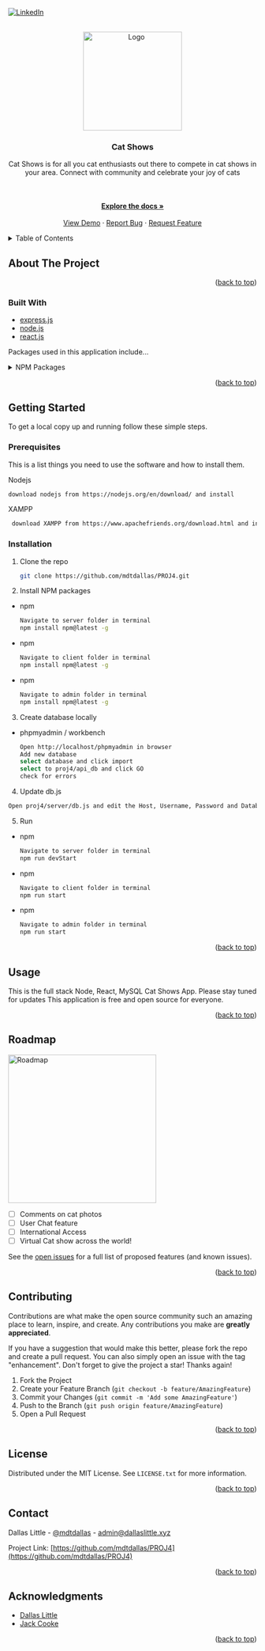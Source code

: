 <div id="top"></div>

[![LinkedIn][linkedin-shield]][linkedin-url]

<!-- PROJECT LOGO -->
<br />
<div align="center">
  <a href="https://github.com/mdtdallas/PROJ4">
    <img src="img/logo.jpeg" alt="Logo" width="200" height="200">
  </a>

<h3 align="center">Cat Shows</h3>

  <p align="center">
    Cat Shows is for all you cat enthusiasts out there to compete in cat shows in your area. Connect with community and celebrate your joy of cats 
    <br />
    <br />
    <br />
    <br />
    <a href="https://github.com/mdtdallas/PROJ4"><strong>Explore the docs »</strong></a>
    <br />
    <br />
    <a href="https://github.com/mdtdallas/PROJ4">View Demo</a>
    ·
    <a href="https://github.com/mdtdallas/PROJ4/issues">Report Bug</a>
    ·
    <a href="https://github.com/mdtdallas/PROJ4/issues">Request Feature</a>
  </p>
</div>

<!-- TABLE OF CONTENTS -->
<details>
  <summary>Table of Contents</summary>
  <ol>
    <li>
      <a href="#about-the-project">About The Project</a>
      <ul>
        <li><a href="#built-with">Built With</a></li>
      </ul>
    </li>
    <li>
      <a href="#getting-started">Getting Started</a>
      <ul>
        <li><a href="#prerequisites">Prerequisites</a></li>
        <li><a href="#installation">Installation</a></li>
      </ul>
    </li>
    <li><a href="#usage">Usage</a></li>
    <li><a href="#roadmap">Roadmap</a></li>
    <li><a href="#contributing">Contributing</a></li>
    <li><a href="#license">License</a></li>
    <li><a href="#contact">Contact</a></li>
    <li><a href="#acknowledgments">Acknowledgments</a></li>
  </ol>
</details>

<!-- ABOUT THE PROJECT -->

## About The Project

<!-- [![Product Name Screen Shot][product-screenshot]](https://example.com) -->

<p align="right">(<a href="#top">back to top</a>)</p>

### Built With

- [express.js](https://expressjs.com/)
- [node.js](https://nodejs.org/en/)
- [react.js](https://reactjs.org/en/)

Packages used in this application include...

<details>
  <summary>NPM Packages</summary>
  <ul>
    <li>
      <a href="https://nodejs.org/en/download/">Server</a>
      <ul>
        <li><a href="https://nodejs.org/en/download/">Node JS</a></li>
        <li><a href="https://expressjs.com/">Express JS</a></li>
        <li><a href="https://reactjs.org/en/">React JS</a></li>
      </ul>
    </li>
    <li>
      <a href="#">NPM Packages</a>
      <ul>
        <li>
          <a href="#">Server</a>
          <ul>
            <li>
              <a href="#">BCrypt Version 5.0.1</a>
              <p>This package is used to encrypt users and admin passwords. Used in the login route</p>
            </li>
            <li>
              <a href="#">CORS Version 2.8.5</a>
              <p>This package is used to ensure that only valid requests from specific domains are accepted. Used in the server.js</p>
            </li>
            <li>
              <a href="#">DOTENV  Version 16.0.1</a>
              <p>This package is used to store sensitive variables and keys</p>
            </li>
            <li>
             <a href="#">express Version 4.17.3</a>
              <p>This package is used as the framework of the server</p>
            </li>
            <li>
              <a href="#">rate limiter Version 6.3.0</a>
              <p>This package is used to limit the rate of requests to aviod DDOS attacks. Used in server.js</p>
            </li>
            <li>
              <a href="#">session Version 6.17.2</a>
              <p>This package is used to limit the rate of requests to aviod DDOS attacks. Used in server.js</p>
            </li>
            <li>
              <a href="#">express slow down Version 1.4.0</a>
              <p>This package is used to slow down the rate of requests to the server. Used in server.js</p>
            </li>
            <li>
              <a href="#">jason web token Version 8.5.1</a>
              <p>This package is used for verification and authorization from the client to the serve. Used in the login route and for verification in Auth.js</p>
            </li>
            <li>
              <a href="#">MySQL Version 2.3.3</a>
              <p>This package is used to store data to a SQL database. Used in db.js</p>
            </li>
            <li>
              <a href="#">validator Version 13.7.0</a>
              <p>This package is used to validate data from client before it is entered in to the database. Used in the routes to aviod unwanted code entering the database.</p>
            </li>
          </ul>
        </li>
         <a href="#">Client</a>
            <ul>
              <li>
                <a href="#">Material UI Version 5</a>
                <p>This package is used for sytling the elements in the User Interface. Used in the User Interface</p>
              </li>
              <li>
              <a href="#">Bootstrap Version 5.1.3</a>
                <p>This package is used for sytling the elements in the User Interface. Used in the User Interface</p>
              </li>
              <li>
              <a href="#">Formik Version 2.2.9</a>
                <p>This package is used to submit form data from the client to the server. Used for forms in the user interface</p>
              </li>
              <li>
              <a href="#">React Version 18</a>
              <p>This package is used as the framework of the client</p>
              </li>
              <li>
                <a href="#">React Dom Version 18</a>
                <p>This package is used to access the virtual dom in react applications</p>
              </li>
              <li>
              <a href="#">React Router Dom Version 6.3.0</a>
              <p>This package is used navigate users around the site via links</p>
              </li>
              <li>
              <a href="#">Reactstrap Version 9.0.2</a>
              <p>This package is used to style elements in the User Interface. Used in the User Interface</p>
              </li>
              <li>
              <a href="#">Yup Version 0.32.11</a>
              <p>This package is used validate form data from the client before it is sent to the server. Used to validate form data before sending to client.</p>
              </li>
            </ul>
        <li>
          <a href="#">Admin</a>
          <ul>
            <li>
              <a href="#">Material UI Version 5</a>
              <p>This package is used for sytling the elements in the User Interface. Used in the User Interface</p>
            </li>
            <li>
              <a href="#">Formik Version 2.2.9</a>
              <p>This package is used to submit form data from the client to the server. Used for forms in the user interface</p>
            </li>
            <li>
              <a href="#">React Version 18</a>
              <p>This package is used as the framework of the client</p>
            </li>
            <li>
              <a href="#">React Dom Version 18</a>
              <p>This package is used to access the virtual dom in react applications</p>
            </li>
            <li>
              <a href="#">React Router Dom Version 6.3.0</a>
              <p>This package is used navigate users around the site via links</p>
            </li>
            <li>
              <a href="#">Yup Version 0.32.11</a>
               <p>This package is used validate form data from the client before it is sent to the server. Used to validate form data before sending to client.</p>
            </li>
          </ul>
        </li>
      </ul>
    </li>
  </ul>
</details>

<p align="right">(<a href="#top">back to top</a>)</p>

<!-- GETTING STARTED -->

## Getting Started

To get a local copy up and running follow these simple steps.

### Prerequisites

This is a list things you need to use the software and how to install them.

Nodejs

```sh
download nodejs from https://nodejs.org/en/download/ and install
```

XAMPP

```sh
 download XAMPP from https://www.apachefriends.org/download.html and install
```

### Installation

1. Clone the repo
   ```sh
   git clone https://github.com/mdtdallas/PROJ4.git
   ```
2. Install NPM packages

- npm

  ```sh
  Navigate to server folder in terminal
  npm install npm@latest -g
  ```

- npm

  ```sh
  Navigate to client folder in terminal
  npm install npm@latest -g
  ```

- npm
  ```sh
  Navigate to admin folder in terminal
  npm install npm@latest -g
  ```

3. Create database locally
- phpmyadmin / workbench
   ```sh
   Open http://localhost/phpmyadmin in browser
   Add new database
   select database and click import
   select to proj4/api_db and click GO
   check for errors
   ```

4. Update db.js

 ```sh
 Open proj4/server/db.js and edit the Host, Username, Password and Database for you local server.
````

5. Run

- npm

  ```sh
  Navigate to server folder in terminal
  npm run devStart
  ```

- npm

  ```sh
  Navigate to client folder in terminal
  npm run start
  ```

- npm
  ```sh
  Navigate to admin folder in terminal
  npm run start
  ```

<p align="right">(<a href="#top">back to top</a>)</p>

<!-- USAGE -->

## Usage

This is the full stack Node, React, MySQL Cat Shows App. Please stay tuned for updates
This application is free and open source for everyone.

<p align="right">(<a href="#top">back to top</a>)</p>

<!-- ROADMAP -->

## Roadmap

<img src="img/roadmap.png" alt="Roadmap" width="300" class="text-center">

- [ ] Comments on cat photos
- [ ] User Chat feature
- [ ] International Access
- [ ] Virtual Cat show across the world!

See the [open issues](https://github.com/mdtdallas/PROJ4/issues) for a full list of proposed features (and known issues).

<p align="right">(<a href="#top">back to top</a>)</p>

<!-- CONTRIBUTING -->

## Contributing

Contributions are what make the open source community such an amazing place to learn, inspire, and create. Any contributions you make are **greatly appreciated**.

If you have a suggestion that would make this better, please fork the repo and create a pull request. You can also simply open an issue with the tag "enhancement".
Don't forget to give the project a star! Thanks again!

1. Fork the Project
2. Create your Feature Branch (`git checkout -b feature/AmazingFeature`)
3. Commit your Changes (`git commit -m 'Add some AmazingFeature'`)
4. Push to the Branch (`git push origin feature/AmazingFeature`)
5. Open a Pull Request

<p align="right">(<a href="#top">back to top</a>)</p>

<!-- LICENSE -->

## License

Distributed under the MIT License. See `LICENSE.txt` for more information.

<p align="right">(<a href="#top">back to top</a>)</p>

<!-- CONTACT -->

## Contact

Dallas Little - [@mdtdallas](https://twitter.com/mdtdallas) - admin@dallaslittle.xyz

Project Link: [https://github.com/mdtdallas/PROJ4](https://github.com/mdtdallas/PROJ4)

<p align="right">(<a href="#top">back to top</a>)</p>

<!-- ACKNOWLEDGMENTS -->

## Acknowledgments

- [Dallas Little]()
- [Jack Cooke]()

<p align="right">(<a href="#top">back to top</a>)</p>

<!-- MARKDOWN LINKS & IMAGES -->
<!-- https://www.markdownguide.org/basic-syntax/#reference-style-links -->

[contributors-shield]: https://img.shields.io/github/contributors/mdtdallas/PROJ4.svg?style=for-the-badge
[contributors-url]: https://github.com/mdtdallas/PROJ4/graphs/contributors
[forks-shield]: https://img.shields.io/github/forks/mdtdallas/PROJ4.svg?style=for-the-badge
[forks-url]: https://github.com/mdtdallas/PROJ4/network/members
[stars-shield]: https://img.shields.io/github/stars/mdtdallas/PROJ4.svg?style=for-the-badge
[stars-url]: https://github.com/mdtdallas/PROJ4/stargazers
[issues-shield]: https://img.shields.io/github/issues/mdtdallas/PROJ4.svg?style=for-the-badge
[issues-url]: https://github.com/mdtdallas/PROJ4/issues
[license-shield]: https://img.shields.io/github/license/mdtdallas/PROJ4.svg?style=for-the-badge
[license-url]: https://github.com/mdtdallas/PROJ4/blob/master/LICENSE.txt
[linkedin-shield]: https://img.shields.io/badge/-LinkedIn-black.svg?style=for-the-badge&logo=linkedin&colorB=555
[linkedin-url]: https://linkedin.com/in/dallaslittle
[product-screenshot]: images/screenshot.png
